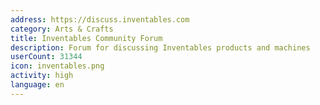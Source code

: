 ```yaml
---
address: https://discuss.inventables.com
category: Arts & Crafts
title: Inventables Community Forum
description: Forum for discussing Inventables products and machines
userCount: 31344
icon: inventables.png
activity: high
language: en
---
```

